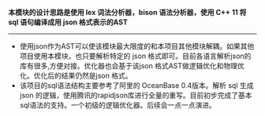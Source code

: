 **本模块的设计思路是使用 lex 词法分析器，bison 语法分析器，使用 C++ 11 将 sql 语句编译成用 json 格式表示的AST**
* * *
*   使用json作为AST可以使该模块最大限度的和本项目其他模块解耦。如果其他项目使用本模块，也只要解析特定的
json 格式即可。目前各语言解析json的库有很多,方便对接。优化器也会基于该json 格式AST做逻辑优化和物理优化。优化后的结果仍然是json 格式。
*   该项目的sql语法结构主要参考了阿里的 OceanBase 0.4版本。解析 sql 生成 json 的逻辑，使用腾讯的rapidjson库进行全量的重写。目前初步完成了基本sql语法的支持。一个初级的逻辑优化器。后续会一点一点演进。
